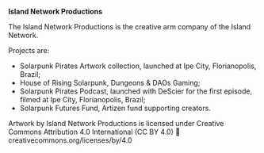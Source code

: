 **Island Network Productions** 

The Island Network Productions is the creative arm company of the Island Network. 

Projects are:

- Solarpunk Pirates Artwork collection, launched at Ipe City, Florianopolis, Brazil;
- House of Rising Solarpunk, Dungeons & DAOs Gaming;
- Solarpunk Pirates Podcast, launched with DeScier for the first episode, filmed at Ipe City, Florianopolis, Brazil;
- Solarpunk Futures Fund, Artizen fund supporting creators.

Artwork by Island Network Productions is licensed under Creative Commons Attribution 4.0 International (CC BY 4.0)
🔗 creativecommons.org/licenses/by/4.0 
